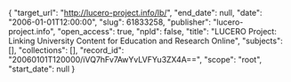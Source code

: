 {
  "target_url": "http://lucero-project.info/lb/", 
  "end_date": null, 
  "date": "2006-01-01T12:00:00", 
  "slug": 61833258, 
  "publisher": "lucero-project.info", 
  "open_access": true, 
  "npld": false, 
  "title": "LUCERO Project: Linking University Content for Education and Research Online", 
  "subjects": [], 
  "collections": [], 
  "record_id": "20060101T120000/iVQ7hFv7AwYvLVFYu3ZX4A==", 
  "scope": "root", 
  "start_date": null
}

